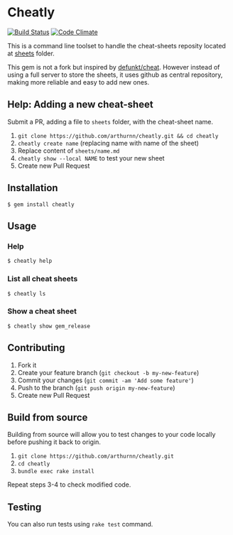 # Cheatly

[![Build Status](https://travis-ci.org/arthurnn/cheatly.svg?branch=master)](https://travis-ci.org/arthurnn/cheatly)
[![Code Climate](http://img.shields.io/codeclimate/github/arthurnn/cheatly.svg)](https://codeclimate.com/github/arthurnn/cheatly)

This is a command line toolset to handle the cheat-sheets reposity located at [sheets](https://github.com/arthurnn/cheatly/tree/master/sheets) folder.

This gem is not a fork but inspired by [defunkt/cheat](https://github.com/defunkt/cheat). However instead of using a full server to store the sheets, it uses github as central repository, making more reliable and easy to add new ones.

## Help: Adding a new cheat-sheet

Submit a PR, adding a file to `sheets` folder, with the cheat-sheet name.

1. `git clone https://github.com/arthurnn/cheatly.git && cd cheatly`
2. `cheatly create name` (replacing name with name of the sheet)
3. Replace content of `sheets/name.md`
4. `cheatly show --local NAME` to test your new sheet
5. Create new Pull Request

## Installation

    $ gem install cheatly

## Usage

### Help

    $ cheatly help

### List all cheat sheets

    $ cheatly ls

### Show a cheat sheet

    $ cheatly show gem_release

## Contributing

1. Fork it
2. Create your feature branch (`git checkout -b my-new-feature`)
3. Commit your changes (`git commit -am 'Add some feature'`)
4. Push to the branch (`git push origin my-new-feature`)
5. Create new Pull Request

## Build from source

Building from source will allow you to test changes to your code locally before pushing it back to origin.

1. `git clone https://github.com/arthurnn/cheatly.git`
2. `cd cheatly`
3. `bundle exec rake install`

Repeat steps 3-4 to check modified code.

## Testing

You can also run tests using `rake test` command.
